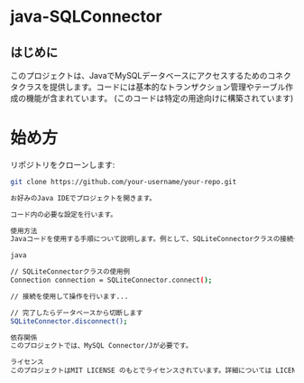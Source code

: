 # java-SQLConnector

## はじめに
このプロジェクトは、JavaでMySQLデータベースにアクセスするためのコネクタクラスを提供します。コードには基本的なトランザクション管理やテーブル作成の機能が含まれています。
(このコードは特定の用途向けに構築されています)

# 始め方
リポジトリをクローンします:

```bash
git clone https://github.com/your-username/your-repo.git

お好みのJava IDEでプロジェクトを開きます。

コード内の必要な設定を行います。

使用方法
Javaコードを使用する手順について説明します。例として、SQLiteConnectorクラスの接続やトランザクション処理の使用例を挙げています。

java

// SQLiteConnectorクラスの使用例
Connection connection = SQLiteConnector.connect();

// 接続を使用して操作を行います...

// 完了したらデータベースから切断します
SQLiteConnector.disconnect();

依存関係
このプロジェクトでは、MySQL Connector/Jが必要です。

ライセンス
このプロジェクトはMIT LICENSE のもとでライセンスされています。詳細については LICENSE ファイルを参照してください。